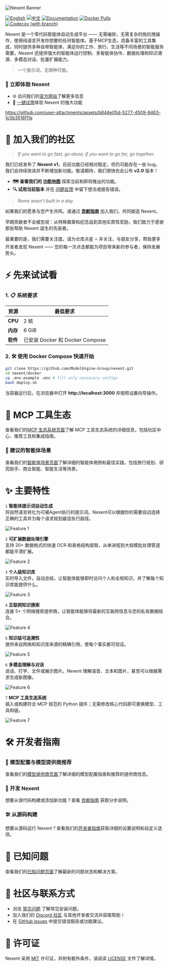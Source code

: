 ![Nexent Banner](./assets/NexentBanner.png)

[![English](https://img.shields.io/badge/English-README-blue?logo=github)](README.md)
[![中文](https://img.shields.io/badge/中文-README-green?logo=github)](README_CN.md)
[![Documentation](https://img.shields.io/badge/Documentation-CN/EN-red?logo=googledocs&logoColor=%23ECD53F)](https://modelengine-group.github.io/nexent)
[![Docker Pulls](https://img.shields.io/docker/pulls/nexent/nexent?logo=docker&label=DockerPull)](https://hub.docker.com/repositories/nexent)
[![Codecov (with branch)](https://img.shields.io/codecov/c/github/ModelEngine-Group/nexent/develop?logo=codecov&color=green)](https://codecov.io/gh/ModelEngine-Group/nexent)

Nexent 是一个零代码智能体自动生成平台 —— 无需编排，无需复杂的拖拉拽操作，使用纯语言开发你想要的任何智能体。基于MCP生态，具备丰富的工具集成，同时提供多种自带智能体，满足你的工作、旅行、生活等不同场景的智能服务需要。Nexent 还提供强大的智能体运行控制、多智能体协作、数据处理和知识溯源、多模态对话、批量扩展能力。

> 一个提示词，无限种可能。

### 🌟 立即体验 Nexent

- 🌐 访问我们的[官方网站](http://nexent.tech/)了解更多信息
- 🚀 [一键试用](http://nexent.tech/try)体验 Nexent 的强大功能

https://github.com/user-attachments/assets/b844e05d-5277-4509-9463-1c5b3516f11e

# 🤝 加入我们的社区

> *If you want to go fast, go alone; if you want to go far, go together.*

我们已经发布了 **Nexent v1**，目前功能已经相对稳定，但仍可能存在一些 bug，我们会持续改进并不断增加新功能。敬请期待，我们很快也会公布 **v2.0** 版本！

* **🗺️ 查看我们的 [功能地图](https://github.com/orgs/ModelEngine-Group/projects/6)** 探索当前和即将推出的功能。
* **🔍 试用当前版本** 并在 [问题反馈](https://github.com/ModelEngine-Group/nexent/issues) 中留下想法或报告错误。

> *Rome wasn't built in a day.*

如果我们的愿景与您产生共鸣，请通过 **[贡献指南](https://modelengine-group.github.io/nexent/zh/contributing)** 加入我们，共同塑造 Nexent。

早期贡献者不会被忽视：从特殊徽章和纪念品到其他实质性奖励，我们致力于感谢那些帮助 Nexent 诞生的先驱者。

最重要的是，我们需要关注度。请为仓库点星 ⭐ 并关注，与朋友分享，帮助更多开发者发现 Nexent —— 您的每一次点击都能为项目带来新的参与者，保持发展势头。

# ⚡ 先来试试看

### 1. 📋 系统要求  

| 资源 | 最低要求 |
|----------|---------|
| **CPU**  | 2 核 |
| **内存**  | 6 GiB   |
| **软件** | 已安装 Docker 和 Docker Compose |

### 2. 🛠️ 使用 Docker Compose 快速开始

```bash
git clone https://github.com/ModelEngine-Group/nexent.git
cd nexent/docker
cp .env.example .env # fill only nessasary configs
bash deploy.sh
```

当容器运行后，在浏览器中打开 **http://localhost:3000** 并按照设置向导操作。

# 🌱 MCP 工具生态

查看我们的[MCP 生态系统页面](https://modelengine-group.github.io/nexent/zh/mcp-ecosystem/overview.html)了解 MCP 工具生态系统的详细信息，包括社区中心、推荐工具和集成指南。

### 🚀 建议的智能体场景

查看我们的[智能体场景页面](https://modelengine-group.github.io/nexent/zh/mcp-ecosystem/use-cases.html)了解详细的智能体用例和最佳实践，包括旅行规划、研究助手、商业智能、智能生活等场景。

# ✨ 主要特性

`1` **智能体提示词自动生成**  
   将自然语言转化为可被Agent执行的提示词。Nexent可以根据你的需要自动选择正确的工具并为每个请求规划最佳执行路径。

   ![Feature 1](./assets/Feature1.png)

`2` **可扩展数据处理引擎**  
   支持 20+ 数据格式的快速 OCR 和表格结构提取，从单进程到大规模批处理管道都能平滑扩展。

   ![Feature 2](./assets/Feature2.png)

`3` **个人级知识库**  
   实时导入文件，自动总结，让智能体能够即时访问个人和全局知识，并了解每个知识库能提供什么。

   ![Feature 3](./assets/Feature3.png)

`4` **互联网知识搜索**  
   连接 5+ 个网络搜索提供商，让智能体能够将最新的互联网信息与您的私有数据结合。

   ![Feature 4](./assets/Feature4.png)

`5` **知识级可追溯性**  
   提供来自网络和知识库来源的精确引用，使每个事实都可验证。

   ![Feature 5](./assets/Feature5.png)

`6` **多模态理解与对话**  
   说话、打字、文件或展示图片。Nexent 理解语音、文本和图片，甚至可以根据需求生成新图像。

   ![Feature 6](./assets/Feature6.png)

`7` **MCP 工具生态系统**  
   插入或构建符合 MCP 规范的 Python 插件；无需修改核心代码即可更换模型、工具和链。

   ![Feature 7](./assets/Feature7.png)

# 🛠️ 开发者指南

### 🤖 模型配置与模型提供商推荐

查看我们的[模型提供商页面](https://modelengine-group.github.io/nexent/zh/getting-started/model-providers.html)了解详细的模型配置指南和推荐的提供商信息。

### 🔧 开发 Nexent

想要从源代码构建或添加新功能？查看 [贡献指南](https://modelengine-group.github.io/nexent/zh/contributing) 获取分步说明。

### 🛠️ 从源码构建

想要从源码运行 Nexent？查看我们的[开发者指南](https://modelengine-group.github.io/nexent/zh/getting-started/development-guide)获取详细的设置说明和自定义选项。

# 🐛 已知问题

查看我们的[已知问题页面](https://modelengine-group.github.io/nexent/zh/known-issues.html)了解最新的问题状态和解决方案。

# 💬 社区与联系方式

- 浏览 [常见问题](https://modelengine-group.github.io/nexent/zh/faq) 了解常见安装问题。  
- 加入我们的 [Discord 社区](https://discord.gg/tb5H3S3wyv) 与其他开发者交流并获取帮助！
- 在 [GitHub Issues](https://github.com/ModelEngine-Group/nexent/issues) 中提交错误报告或功能建议。

# 📄 许可证

Nexent 采用 [MIT](LICENSE) 许可证，并附有额外条件。请阅读 [LICENSE](LICENSE) 文件了解详情。
